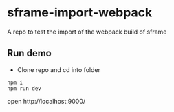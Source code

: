 # sframe-import-webpack
A repo to test the import of the webpack build of sframe

## Run demo
- Clone repo and cd into folder
```
npm i
npm run dev
```
open http://localhost:9000/
